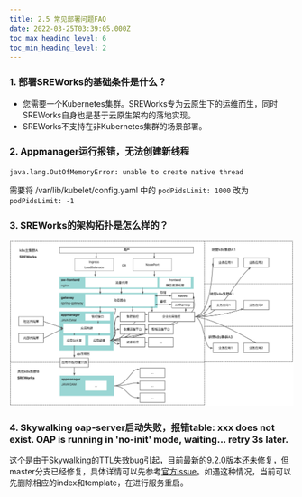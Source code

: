 ```yaml
---
title: 2.5 常见部署问题FAQ
date: 2022-03-25T03:39:05.000Z
toc_max_heading_level: 6
toc_min_heading_level: 2
---
```


<a name="VDP4m"></a>

### 1. 部署SREWorks的基础条件是什么？
- 您需要一个Kubernetes集群。SREWorks专为云原生下的运维而生，同时SREWorks自身也是基于云原生架构的落地实现。
- SREWorks不支持在非Kubernetes集群的场景部署。

<a name="pyyIT"></a>

### 2. Appmanager运行报错，无法创建新线程
```
java.lang.OutOfMemoryError: unable to create native thread
```
需要将 /var/lib/kubelet/config.yaml 中的 `podPidsLimit: 1000` 改为 `podPidsLimit: -1`
<a name="LYcu3"></a>

### 
<a name="LdEAB"></a>

### 3. SREWorks的架构拓扑是怎么样的？

![](./pictures/1660717653235-57d824ed-405a-443d-9d16-51dec02f1fe5.jpeg.png)

<a name="AYcoD"></a>

### 4. Skywalking oap-server启动失败，报错table: xxx does not exist. OAP is running in 'no-init' mode, waiting... retry 3s later.
这个是由于Skywalking的TTL失效bug引起，目前最新的9.2.0版本还未修复，但master分支已经修复，具体详情可以先参考[官方issue](https://github.com/apache/skywalking/issues/4938)。如遇这种情况，当前可以先删除相应的index和template，在进行服务重启。
